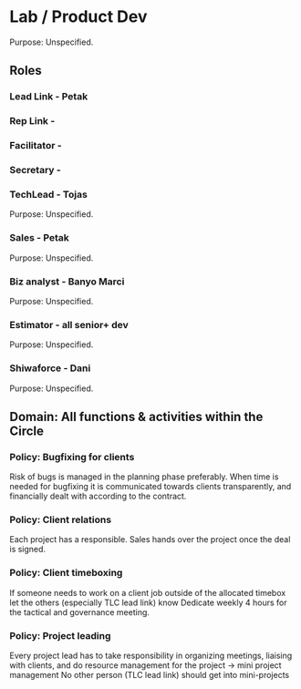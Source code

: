 # Lab / Product Dev
Purpose: Unspecified.

## Roles

### Lead Link - Petak
### Rep Link -
### Facilitator -
### Secretary -

### TechLead - Tojas
Purpose: Unspecified.

### Sales - Petak
Purpose: Unspecified.

### Biz analyst - Banyo Marci
Purpose: Unspecified.

### Estimator - all senior+ dev
Purpose: Unspecified.

### Shiwaforce - Dani
Purpose: Unspecified.


## Domain: All functions & activities within the Circle

### Policy: Bugfixing for clients
Risk of bugs is managed in the planning phase preferably. 
When time is needed for bugfixing it is communicated towards clients transparently, and financially dealt with according to the contract.

### Policy: Client relations
Each project has a responsible. 
Sales hands over the project once the deal is signed.

### Policy: Client timeboxing
If someone needs to work on a client job outside of the allocated timebox let the others (especially TLC lead link) know 
Dedicate weekly 4 hours for the tactical and governance meeting.

### Policy: Project leading
Every project lead has to take responsibility in organizing meetings, liaising with clients, and do resource management for the project → mini project management 
No other person (TLC lead link) should get into mini-projects

